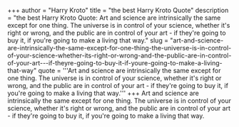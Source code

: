 +++
author = "Harry Kroto"
title = "the best Harry Kroto Quote"
description = "the best Harry Kroto Quote: Art and science are intrinsically the same except for one thing. The universe is in control of your science, whether it's right or wrong, and the public are in control of your art - if they're going to buy it, if you're going to make a living that way."
slug = "art-and-science-are-intrinsically-the-same-except-for-one-thing-the-universe-is-in-control-of-your-science-whether-its-right-or-wrong-and-the-public-are-in-control-of-your-art---if-theyre-going-to-buy-it-if-youre-going-to-make-a-living-that-way"
quote = '''Art and science are intrinsically the same except for one thing. The universe is in control of your science, whether it's right or wrong, and the public are in control of your art - if they're going to buy it, if you're going to make a living that way.'''
+++
Art and science are intrinsically the same except for one thing. The universe is in control of your science, whether it's right or wrong, and the public are in control of your art - if they're going to buy it, if you're going to make a living that way.
